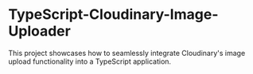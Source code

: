 # TypeScript-Cloudinary-Image-Uploader
This project showcases how to seamlessly integrate Cloudinary's image upload functionality into a TypeScript application.
